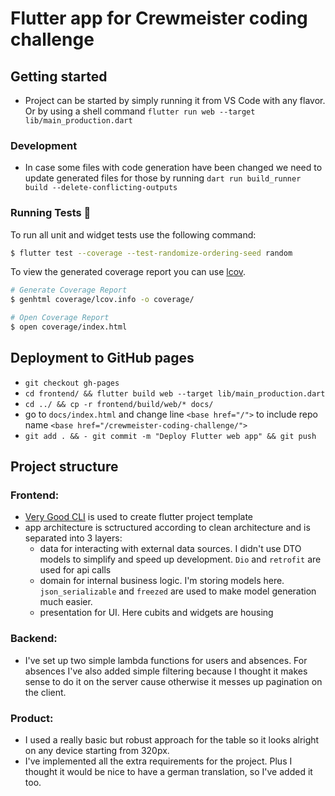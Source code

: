 # Flutter app for Crewmeister coding challenge
## Getting started
- Project can be started by simply running it from VS Code with any flavor. Or by using a shell command `flutter run web --target lib/main_production.dart`

### Development
- In case some files with code generation have been changed we need to update generated files for those by running `dart run build_runner build --delete-conflicting-outputs`

### Running Tests 🧪

To run all unit and widget tests use the following command:

```sh
$ flutter test --coverage --test-randomize-ordering-seed random
```

To view the generated coverage report you can use [lcov](https://github.com/linux-test-project/lcov).

```sh
# Generate Coverage Report
$ genhtml coverage/lcov.info -o coverage/

# Open Coverage Report
$ open coverage/index.html
```

## Deployment to GitHub pages
- `git checkout gh-pages`
- `cd frontend/ && flutter build web --target lib/main_production.dart`
- `cd ../ && cp -r frontend/build/web/* docs/`
- go to `docs/index.html` and change line `<base href="/">` to include repo name `<base href="/crewmeister-coding-challenge/">`
- `git add . && - git commit -m "Deploy Flutter web app" && git push`

## Project structure
### Frontend:
- [Very Good CLI](https://pub.dev/packages/very_good_cli) is used to create flutter project template
- app architecture is sctructured according to clean architecture and is separated into 3 layers:
  * data for interacting with external data sources. I didn't use DTO models to simplify and speed up development. `Dio` and `retrofit` are used for api calls
  * domain for internal business logic. I'm storing models here. `json_serializable` and `freezed` are used to make model generation much easier.
  * presentation for UI. Here cubits and widgets are housing

### Backend:
- I've set up two simple lambda functions for users and absences. For absences I've also added simple filtering because I thought it makes sense to do it on the server cause otherwise it messes up pagination on the client.

### Product:
- I used a really basic but robust approach for the table so it looks alright on any device starting from 320px.
- I've implemented all the extra requirements for the project. Plus I thought it would be nice to have a german translation, so I've added it too.


